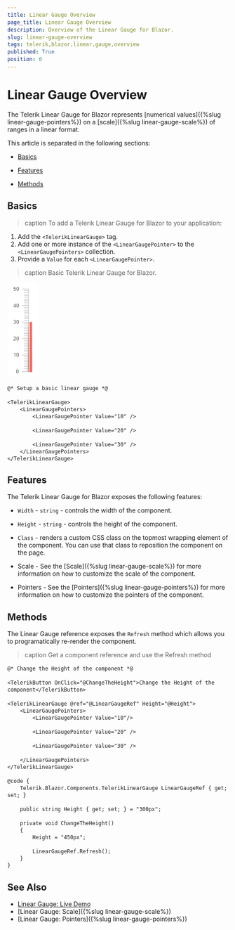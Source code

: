 ```yaml
---
title: Linear Gauge Overview
page_title: Linear Gauge Overview
description: Overview of the Linear Gauge for Blazor.
slug: linear-gauge-overview
tags: telerik,blazor,linear,gauge,overview
published: True
position: 0
---
```


# Linear Gauge Overview

The Telerik Linear Gauge for Blazor represents [numerical values]({%slug linear-gauge-pointers%}) on a [scale]({%slug linear-gauge-scale%}) of ranges in a linear format.

This article is separated in the following sections: 

* [Basics](#basics)

* [Features](#features)

* [Methods](#methods)

## Basics

>caption To add a Telerik Linear Gauge for Blazor to your application:

1. Add the `<TelerikLinearGauge>` tag.
1. Add one or more instance of the `<LinearGaugePointer>` to the `<LinearGaugePointers>` collection.
1. Provide a `Value` for each `<LinearGaugePointer>`.

>caption Basic Telerik Linear Gauge for Blazor.

![Basic Linear Gauge](images/basic-linear-gauge.png)

````CSHTML
@* Setup a basic linear gauge *@

<TelerikLinearGauge>
    <LinearGaugePointers>
        <LinearGaugePointer Value="10" />

        <LinearGaugePointer Value="20" />

        <LinearGaugePointer Value="30" />
    </LinearGaugePointers>
</TelerikLinearGauge>
````

## Features

The Telerik Linear Gauge for Blazor exposes the following features:

* `Width` - `string` - controls the width of the component.

* `Height` - `string` - controls the height of the component.

* `Class` - renders a custom CSS class on the topmost wrapping element of the component. You can use that class to reposition the component on the page.

* Scale - See the [Scale]({%slug linear-gauge-scale%}) for more information on how to customize the scale of the component.

* Pointers - See the [Pointers]({%slug linear-gauge-pointers%}) for more information on how to customize the pointers of the component.

## Methods

The Linear Gauge reference exposes the `Refresh` method which allows you to programatically re-render the component. 

>caption Get a component reference and use the Refresh method

````CSHTML
@* Change the Height of the component *@

<TelerikButton OnClick="@ChangeTheHeight">Change the Height of the component</TelerikButton>

<TelerikLinearGauge @ref="@LinearGaugeRef" Height="@Height">
    <LinearGaugePointers>
        <LinearGaugePointer Value="10"/>

        <LinearGaugePointer Value="20" />

        <LinearGaugePointer Value="30" />
        
    </LinearGaugePointers>
</TelerikLinearGauge>

@code {
    Telerik.Blazor.Components.TelerikLinearGauge LinearGaugeRef { get; set; }

    public string Height { get; set; } = "300px";

    private void ChangeTheHeight()
    {
        Height = "450px";

        LinearGaugeRef.Refresh();
    }
}
````

## See Also

* [Linear Gauge: Live Demo](https://demos.telerik.com/blazor-ui/linear-gauge)
* [Linear Gauge: Scale]({%slug linear-gauge-scale%})
* [Linear Gauge: Pointers]({%slug linear-gauge-pointers%})